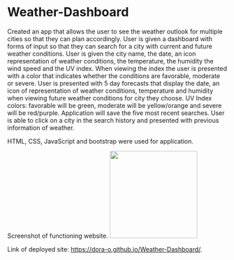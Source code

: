 # Weather-Dashboard
Created an app that allows the user to see the weather outlook for multiple cities so that they can plan accordingly.
User is given a dashboard with forms of input so that they can search for a city with current and future weather conditions.
User is given the city name, the date, an icon representation of weather conditions, the temperature, the humidity the wind speed and the UV index.
When viewing the index the user is presented with a color that indicates whether the conditions are favorable, moderate or severe.
User is presented with 5 day forecasts that display the date, an icon of representation of weather conditions, temperature and humidity when viewing future weather conditions for city they choose.
UV Index colors: favorable will be green, moderate will be yellow/orange and severe will be red/purple.
Application will save the five most recent searches.
User is able to click on a city in the search history and presented with previous information of weather.

HTML, CSS, JavaScript and bootstrap were used for application.

Screenshot of functioning website.
<img src ="https://user-images.githubusercontent.com/70343136/106690051-aacd1980-6596-11eb-91f3-f105c4495a48.png" width ="200">


Link of deployed site: https://dora-o.github.io/Weather-Dashboard/.
